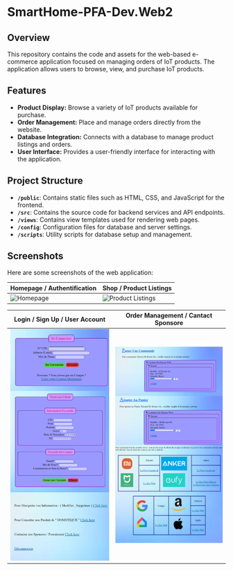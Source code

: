# SmartHome-PFA-Dev.Web2

## Overview

This repository contains the code and assets for the web-based e-commerce application focused on managing orders of IoT products. The application allows users to browse, view, and purchase IoT products.

## Features

- **Product Display:** Browse a variety of IoT products available for purchase.
- **Order Management:** Place and manage orders directly from the website.
- **Database Integration:** Connects with a database to manage product listings and orders.
- **User Interface:** Provides a user-friendly interface for interacting with the application.

## Project Structure

- **`/public`**: Contains static files such as HTML, CSS, and JavaScript for the frontend.
- **`/src`**: Contains the source code for backend services and API endpoints.
- **`/views`**: Contains view templates used for rendering web pages.
- **`/config`**: Configuration files for database and server settings.
- **`/scripts`**: Utility scripts for database setup and management.

## Screenshots

Here are some screenshots of the web application:

| **Homepage / Authentification** | **Shop / Product Listings** |
|-------------------------|--------------------------|
| <img src="./Screenshots/Capture%20n°%201.png" alt="Homepage" width="500"/> | <img src="./Screenshots/Capture%20n°%204-1.png" alt="Product Listings" width="500"/> |

| **Login / Sign Up / User Account** | **Order Management / Cantact Sponsore** |
|-------------------------|--------------------------|
| <img src="./Screenshots/Page%201+2+3+4.jpg" alt="Authentification" width="500"/> | <img src="./Screenshots/Page%205%20+%205-1%20+%205-2%20+%206.jpg" alt="others" width="500"/> |
